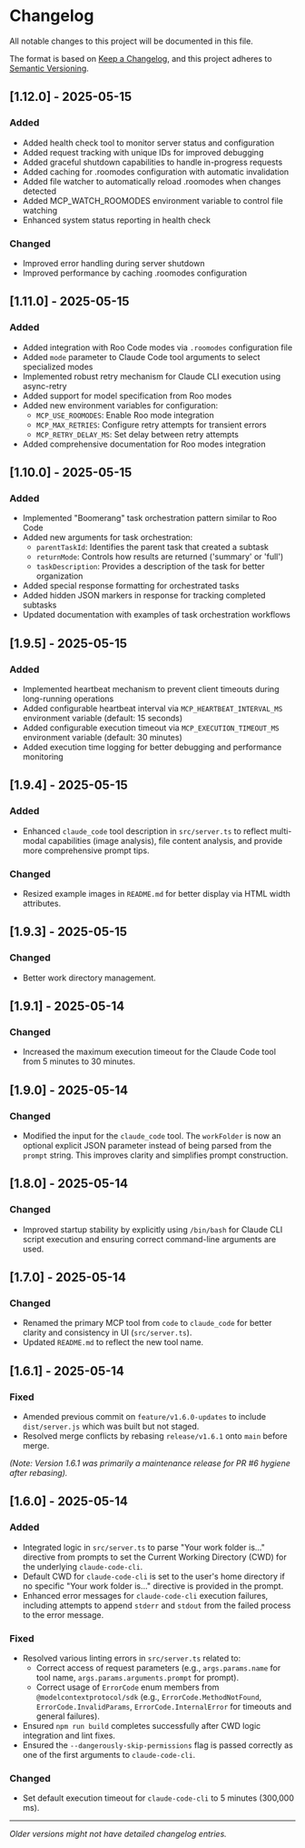 # Changelog

All notable changes to this project will be documented in this file.

The format is based on [Keep a Changelog](https://keepachangelog.com/en/1.0.0/),
and this project adheres to [Semantic Versioning](https://semver.org/spec/v2.0.0.html).

## [1.12.0] - 2025-05-15

### Added
- Added health check tool to monitor server status and configuration
- Added request tracking with unique IDs for improved debugging
- Added graceful shutdown capabilities to handle in-progress requests
- Added caching for .roomodes configuration with automatic invalidation
- Added file watcher to automatically reload .roomodes when changes detected
- Added MCP_WATCH_ROOMODES environment variable to control file watching
- Enhanced system status reporting in health check

### Changed
- Improved error handling during server shutdown
- Improved performance by caching .roomodes configuration

## [1.11.0] - 2025-05-15

### Added
- Added integration with Roo Code modes via `.roomodes` configuration file
- Added `mode` parameter to Claude Code tool arguments to select specialized modes
- Implemented robust retry mechanism for Claude CLI execution using async-retry
- Added support for model specification from Roo modes
- Added new environment variables for configuration:
  - `MCP_USE_ROOMODES`: Enable Roo mode integration
  - `MCP_MAX_RETRIES`: Configure retry attempts for transient errors
  - `MCP_RETRY_DELAY_MS`: Set delay between retry attempts
- Added comprehensive documentation for Roo modes integration

## [1.10.0] - 2025-05-15

### Added
- Implemented "Boomerang" task orchestration pattern similar to Roo Code
- Added new arguments for task orchestration:
  - `parentTaskId`: Identifies the parent task that created a subtask
  - `returnMode`: Controls how results are returned ('summary' or 'full')
  - `taskDescription`: Provides a description of the task for better organization
- Added special response formatting for orchestrated tasks
- Added hidden JSON markers in response for tracking completed subtasks
- Updated documentation with examples of task orchestration workflows

## [1.9.5] - 2025-05-15

### Added
- Implemented heartbeat mechanism to prevent client timeouts during long-running operations
- Added configurable heartbeat interval via `MCP_HEARTBEAT_INTERVAL_MS` environment variable (default: 15 seconds)
- Added configurable execution timeout via `MCP_EXECUTION_TIMEOUT_MS` environment variable (default: 30 minutes)
- Added execution time logging for better debugging and performance monitoring

## [1.9.4] - 2025-05-15

### Added
- Enhanced `claude_code` tool description in `src/server.ts` to reflect multi-modal capabilities (image analysis), file content analysis, and provide more comprehensive prompt tips.

### Changed
- Resized example images in `README.md` for better display via HTML width attributes.

## [1.9.3] - 2025-05-15

### Changed
- Better work directory management.

## [1.9.1] - 2025-05-14

### Changed
- Increased the maximum execution timeout for the Claude Code tool from 5 minutes to 30 minutes.

## [1.9.0] - 2025-05-14

### Changed
- Modified the input for the `claude_code` tool. The `workFolder` is now an optional explicit JSON parameter instead of being parsed from the `prompt` string. This improves clarity and simplifies prompt construction.

## [1.8.0] - 2025-05-14

### Changed
- Improved startup stability by explicitly using `/bin/bash` for Claude CLI script execution and ensuring correct command-line arguments are used.

## [1.7.0] - 2025-05-14

### Changed
- Renamed the primary MCP tool from `code` to `claude_code` for better clarity and consistency in UI (`src/server.ts`).
- Updated `README.md` to reflect the new tool name.

## [1.6.1] - 2025-05-14

### Fixed
- Amended previous commit on `feature/v1.6.0-updates` to include `dist/server.js` which was built but not staged.
- Resolved merge conflicts by rebasing `release/v1.6.1` onto `main` before merge.

*(Note: Version 1.6.1 was primarily a maintenance release for PR #6 hygiene after rebasing).*

## [1.6.0] - 2025-05-14

### Added
- Integrated logic in `src/server.ts` to parse "Your work folder is..." directive from prompts to set the Current Working Directory (CWD) for the underlying `claude-code-cli`.
- Default CWD for `claude-code-cli` is set to the user's home directory if no specific "Your work folder is..." directive is provided in the prompt.
- Enhanced error messages for `claude-code-cli` execution failures, including attempts to append `stderr` and `stdout` from the failed process to the error message.

### Fixed
- Resolved various linting errors in `src/server.ts` related to:
    - Correct access of request parameters (e.g., `args.params.name` for tool name, `args.params.arguments.prompt` for prompt).
    - Correct usage of `ErrorCode` enum members from `@modelcontextprotocol/sdk` (e.g., `ErrorCode.MethodNotFound`, `ErrorCode.InvalidParams`, `ErrorCode.InternalError` for timeouts and general failures).
- Ensured `npm run build` completes successfully after CWD logic integration and lint fixes.
- Ensured the `--dangerously-skip-permissions` flag is passed correctly as one of the first arguments to `claude-code-cli`.

### Changed
- Set default execution timeout for `claude-code-cli` to 5 minutes (300,000 ms).

---
*Older versions might not have detailed changelog entries.*